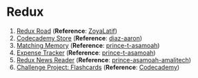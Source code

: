 # Redux
1. [Redux Road](redux-road-core-concepts) (**Reference**: [ZoyaLatif](https://github.com/ZoyaLatif/Redux-Road))
1. [Codecademy Store](codecademy-store) (**Reference**: [diaz-aaron](https://github.com/diaz-aaron/codecademy-store))
1. [Matching Memory](matching-memory-react-redux) (**Reference**: [prince-t-asamoah](https://github.com/prince-t-asamoah/matching-memory))
1. [Expense Tracker](redux-expense-tracker) (**Reference**: [prince-t-asamoah](https://github.com/prince-t-asamoah/expense-tracker))
1. [Redux News Reader](redux-news-reader) (**Reference**: [prince-asamoah-amalitech](https://github.com/prince-asamoah-amalitech/redux-news-reader))
1. [Challenge Project: Flashcards](react-redux-flashcards) (**Reference**: [Codecademy](https://discuss.codecademy.com/t/flashcards-challenge-project-redux/576779))
